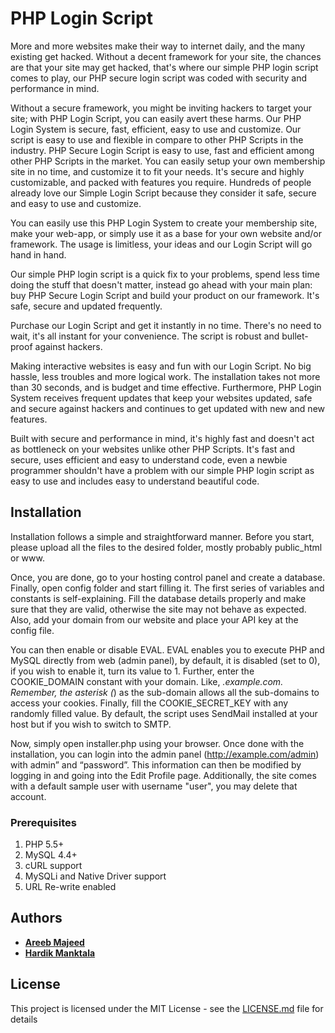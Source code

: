 # PHP Login Script

More and more websites make their way to internet daily, and the many existing get hacked. Without a decent framework for your site, the chances are that your site may get hacked, that's where our simple PHP login script comes to play, our PHP secure login script was coded with security and performance in mind. 

Without a secure framework, you might be inviting hackers to target your site; with PHP Login Script, you can easily avert these harms. Our PHP Login System is secure, fast, efficient, easy to use and customize. Our script is easy to use and flexible in compare to other PHP Scripts in the industry. PHP Secure Login Script is easy to use, fast and efficient among other PHP Scripts in the market. You can easily setup your own membership site in no time, and customize it to fit your needs. It's secure and highly customizable, and packed with features you require. Hundreds of people already love our Simple Login Script because they consider it safe, secure and easy to use and customize. 

You can easily use this PHP Login System to create your membership site, make your web-app, or simply use it as a base for your own website and/or framework. The usage is limitless, your ideas and our Login Script will go hand in hand. 

Our simple PHP login script is a quick fix to your problems, spend less time doing the stuff that doesn't matter, instead go ahead with your main plan: buy PHP Secure Login Script and build your product on our framework. It's safe, secure and updated frequently. 

Purchase our Login Script and get it instantly in no time. There's no need to wait, it's all instant for your convenience. The script is robust and bullet-proof against hackers. 

Making interactive websites is easy and fun with our Login Script. No big hassle, less troubles and more logical work. The installation takes not more than 30 seconds, and is budget and time effective. Furthermore, PHP Login System receives frequent updates that keep your websites updated, safe and secure against hackers and continues to get updated with new and new features. 

Built with secure and performance in mind, it's highly fast and doesn't act as bottleneck on your websites unlike other PHP Scripts. It's fast and secure, uses efficient and easy to understand code, even a newbie programmer shouldn't have a problem with our simple PHP login script as easy to use and includes easy to understand beautiful code.

## Installation

Installation follows a simple and straightforward manner. Before you start, please upload all the files to the desired folder, mostly probably public_html or www. 

Once, you are done, go to your hosting control panel and create a database. Finally, open config folder and start filling it. The first series of variables and constants is self-explaining. Fill the database details properly and make sure that they are valid, otherwise the site may not behave as expected. Also, add your domain from our website and place your API key at the config file.  

You can then enable or disable EVAL. EVAL enables you to execute PHP and MySQL directly from web (admin panel), by default, it is disabled (set to 0), if you wish to enable it, turn its value to 1. Further, enter the COOKIE_DOMAIN constant with your domain. Like, *.example.com. Remember, the asterisk (*) as the sub-domain allows all the sub-domains to access your cookies. Finally, fill the COOKIE_SECRET_KEY with any randomly filled value. By default, the script uses SendMail installed at your host but if you wish to switch to SMTP.

Now, simply open installer.php using your browser. Once done with the installation, you can login into the admin panel (http://example.com/admin) with admin” and “password”. This information can then be modified by logging in and going into the Edit Profile page. Additionally, the site comes with a default sample user with username "user", you may delete that account.

### Prerequisites

1. PHP 5.5+
2. MySQL 4.4+ 
3. cURL support 
4. MySQLi and Native Driver support 
5. URL Re-write enabled  

## Authors

* **[Areeb Majeed](http://areebmajeed.me/)**
* **[Hardik Manktala](http://hardikmanktala.com/)**

## License

This project is licensed under the MIT License - see the [LICENSE.md](LICENSE.md) file for details